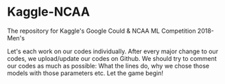 # Kaggle-NCAA
The repository for Kaggle's Google Could &amp; NCAA ML Competition 2018-Men's

Let's each work on our codes individually. After every major change to our codes, we upload/update our codes on Github. We should try to comment our codes as much as possible: What the lines do, why we chose those models with those parameters etc. Let the game begin!
